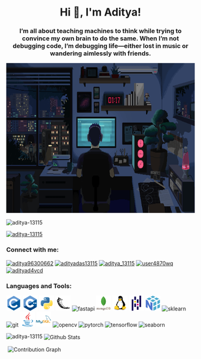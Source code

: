 <h1 align="center">Hi 👋, I'm Aditya!</h1>
<h3 align="center">I’m all about teaching machines to think while trying to convince my own brain to do the same. When I’m not debugging code, I’m debugging life—either lost in music or wandering aimlessly with friends.</h3>

<div align="center">
  <img src="LofiAnimation.gif" height="400" width="100%" alt="gif banner" />
</div>

<p align="left"> <img src="https://komarev.com/ghpvc/?username=aditya-13115&label=Profile%20views&color=ff0000&style=flat" alt="aditya-13115" /> </p>

<p align="left"> <a href="https://github.com/ryo-ma/github-profile-trophy"><img src="https://github-profile-trophy.vercel.app/?username=aditya-13115" alt="aditya-13115" /></a> </p>

<h3 align="left">Connect with me:</h3>
<p align="left">
<a href="https://twitter.com/aditya96300662" target="blank"><img align="center" src="https://cdn.simpleicons.org/x/000000" alt="aditya96300662" height="30" width="40" /></a>
<a href="https://linkedin.com/in/adityadas13115" target="blank"><img align="center" src="https://raw.githubusercontent.com/rahuldkjain/github-profile-readme-generator/master/src/images/icons/Social/linked-in-alt.svg" alt="adityadas13115" height="30" width="40" /></a>
<a href="https://instagram.com/aditya_13115" target="blank"><img align="center" src="https://raw.githubusercontent.com/rahuldkjain/github-profile-readme-generator/master/src/images/icons/Social/instagram.svg" alt="aditya_13115" height="30" width="40" /></a>
<a href="https://www.leetcode.com/user4870wq" target="blank"><img align="center" src="https://raw.githubusercontent.com/rahuldkjain/github-profile-readme-generator/master/src/images/icons/Social/leet-code.svg" alt="user4870wq" height="30" width="40" /></a>
<a href="https://auth.geeksforgeeks.org/user/adityad4vcd" target="blank"><img align="center" src="https://raw.githubusercontent.com/rahuldkjain/github-profile-readme-generator/master/src/images/icons/Social/geeks-for-geeks.svg" alt="adityad4vcd" height="30" width="40" /></a>
</p>

<h3 align="left">Languages and Tools:</h3>
<p align="left"> 
  <img src="https://raw.githubusercontent.com/devicons/devicon/master/icons/c/c-original.svg" alt="c" width="40" height="40"/> 
  <img src="https://raw.githubusercontent.com/devicons/devicon/master/icons/cplusplus/cplusplus-original.svg" alt="cplusplus" width="40" height="40"/> 
  <img src="https://raw.githubusercontent.com/devicons/devicon/master/icons/python/python-original.svg" alt="python" width="40" height="40"/> 
  <img src="https://raw.githubusercontent.com/devicons/devicon/master/icons/flask/flask-original.svg" alt="flask" width="40" height="40"/>
  <img src="https://cdn.jsdelivr.net/gh/devicons/devicon/icons/fastapi/fastapi-original.svg" alt="fastapi" width="40" height="40"/>
  <img src="https://raw.githubusercontent.com/devicons/devicon/master/icons/mongodb/mongodb-original-wordmark.svg" alt="mongodb" width="40" height="40"/>
  <img src="https://raw.githubusercontent.com/devicons/devicon/master/icons/linux/linux-original.svg" alt="linux" width="40" height="40"/>
  <img src="https://raw.githubusercontent.com/devicons/devicon/master/icons/pandas/pandas-original.svg" alt="pandas" width="40" height="40"/>
  <img src="https://raw.githubusercontent.com/devicons/devicon/master/icons/numpy/numpy-original.svg" alt="numpy" width="40" height="40"/>
  <img src="https://upload.wikimedia.org/wikipedia/commons/0/05/Scikit_learn_logo_small.svg" alt="sklearn" width="40" height="40"/>
  <img src="https://www.vectorlogo.zone/logos/git-scm/git-scm-icon.svg" alt="git" width="40" height="40"/> 
  <img src="https://raw.githubusercontent.com/devicons/devicon/master/icons/java/java-original.svg" alt="java" width="40" height="40"/> 
  <img src="https://raw.githubusercontent.com/devicons/devicon/master/icons/mysql/mysql-original-wordmark.svg" alt="mysql" width="40" height="40"/> 
  <img src="https://www.vectorlogo.zone/logos/opencv/opencv-icon.svg" alt="opencv" width="40" height="40"/>
  <img src="https://www.vectorlogo.zone/logos/pytorch/pytorch-icon.svg" alt="pytorch" width="40" height="40"/> 
  <img src="https://www.vectorlogo.zone/logos/tensorflow/tensorflow-icon.svg" alt="tensorflow" width="40" height="40"/> 
  <img src="https://seaborn.pydata.org/_images/logo-mark-lightbg.svg" alt="seaborn" width="40" height="40"/> 
</p>

<p><img align="left" src="https://github-readme-stats.vercel.app/api/top-langs?username=aditya-13115&show_icons=true&locale=en&layout=compact" alt="aditya-13115" /></p>

<p>&nbsp;<img align="center" src="https://github-readme-stats.vercel.app/api?username=aditya-13115&show_icons=true&theme=synthwave&locale=en" alt="Github Stats" /></p>

<p>&nbsp;<img align="center" src="https://github-readme-activity-graph.vercel.app/graph?username=aditya-13115&theme=react-dark" alt="Contribution Graph"/></p>
